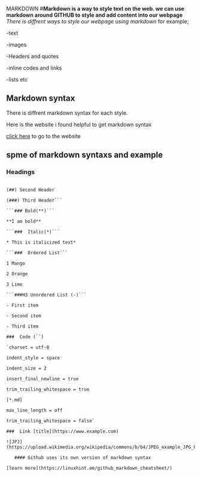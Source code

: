 MARKDOWN
#**Markdown is a way to style text on the web. we can use markdown around GITHUB to style and add content into our webpage**
*There is diffrent ways to style our webpage using markdown*  for example;
  
-text

-images

-Headers and quotes

-inline codes and links 

-lists etc

## Markdown syntax 

There is diffrent markdown syntax for each style.

Here is the website i found helpful to get markdown syntax 

[click here](https://www.markdownguide.org/cheat-sheet/) to go to the website

## spme of markdown syntaxs and example 

### Headings

 
```(#) First header

(##) Second Header 

(###) Third Header```

```### Bold(**)```

**I am bold**

```###  Italic(*)```

* This is italicized text*

```###  Ordered List```

1 Mango

2 Orange

3 Lime

```###H3 Unordered List (-)```

- First item

- Second item

- Third item

###  Code (``)

`charset = utf-8

indent_style = space

indent_size = 2

insert_final_newline = true

trim_trailing_whitespace = true

[*.md]

max_line_length = off

trim_trailing_whitespace = false`

###  Link [title](https://www.example.com)

![JPJ](https://upload.wikimedia.org/wikipedia/commons/b/b4/JPEG_example_JPG_RIP_100.jpg)

   #### Github uses its own version of markdown syntax
   
[learn more](https://linuxhint.om/github_markdown_cheatsheet/)
       






